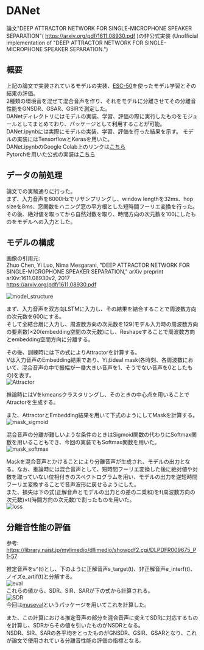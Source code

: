 # DANet
論文"DEEP ATTRACTOR NETWORK FOR SINGLE-MICROPHONE SPEAKER SEPARATION"( https://arxiv.org/pdf/1611.08930.pdf )の非公式実装 (Unofficial implementation of "DEEP ATTRACTOR NETWORK FOR SINGLE-MICROPHONE SPEAKER SEPARATION.")

## 概要
上記の論文で実装されているモデルの実装、[ESC-50](https://github.com/karolpiczak/ESC-50)を使ったモデル学習とその結果の評価。  
2種類の環境音を混ぜて混合音声を作り、それをモデルに分離させてその分離音性能をGNSDR、GSAR、GSIRで測定した。  
DANetディレクトリにはモデルの実装、学習、評価の際に実行したものをモジュールとしてまとめており、パッケージとして利用することが可能。  
DANet.ipynbには実際にモデルの実装、学習、評価を行った結果を示す。
モデルの実装にはTensorflowとKerasを用いた。  
DANet.ipynbのGoogle Colab上のリンクは[こちら](https://colab.research.google.com/drive/1HCnVnLwGp8bMlnDwZybW1sY7L_gNMAC9?usp=sharing)  
Pytorchを用いた公式の実装は[こちら](https://github.com/naplab/DANet)

## データの前処理
論文での実験通りに行った。  
まず、入力音声を8000Hzでリサンプリングし、window lengthを32ms、hop sizeを8ms、窓関数をハニング窓の平方根とした短時間フーリエ変換を行った。その後、絶対値を取ってから自然対数を取り、時間方向の次元数を100にしたものをモデルへの入力とした。

## モデルの構成
画像の引用元:  
Zhuo Chen, Yi Luo, Nima Mesgarani, "DEEP ATTRACTOR NETWORK FOR SINGLE-MICROPHONE SPEAKER SEPARATION,"  arXiv preprint arXiv:1611.08930v2, 2017  
https://arxiv.org/pdf/1611.08930.pdf

![model_structure](https://user-images.githubusercontent.com/74399610/109421384-7116f380-7a1a-11eb-8013-4c8fb32bd865.png)

まず、入力音声を双方向LSTMに入力し、その結果を結合することで周波数方向の次元数を600にする。  
そして全結合層に入力し、周波数方向の次元数を129(モデル入力時の周波数方向の要素数)×20(embedding空間の次元数)にし、Reshapeすることで周波数方向とembedding空間方向に分離する。  

その後、訓練時には下の式によりAttractorを計算する。  
Vは入力音声のEmbedding結果であり、Yはideal mask(各時刻、各周波数において、混合音声の中で振幅が一番大きい音声を1、そうでない音声を0としたもの)を表す。  
![Attractor](https://user-images.githubusercontent.com/74399610/109423970-07e8ad80-7a25-11eb-990d-885a4aa77f69.png)

推論時にはVをkmeansクラスタリングし、そのときの中心点を用いることでAtractorを生成する。  

また、AttractorとEmbedding結果を用いて下式のようにしてMaskを計算する。  
![mask_sigmoid](https://user-images.githubusercontent.com/74399610/109426208-bbef3600-7a2f-11eb-8f9e-18a2d2121195.png)

混合音声の分離が難しいような条件のときはSigmoid関数の代わりにSoftmax関数を用いることもでき、今回の実装でもSoftmax関数を用いた。  
![mask_softmax](https://user-images.githubusercontent.com/74399610/109426284-26a07180-7a30-11eb-9989-97a245fc63c0.png)  

Maskを混合音声とかけることにより分離音声が生成され、モデルの出力となる。なお、推論時には混合音声として、短時間フーリエ変換した後に絶対値や対数を取っていない位相付きのスペクトログラムを用い、モデルの出力を逆短時間フーリエ変換することで音声波形に戻せるようにした。  
また、損失は下の式(正解音声とモデルの出力との差の二乗和)をf(周波数方向の次元数)×t(時間方向の次元数)で割ったものを用いた。  
![loss](https://user-images.githubusercontent.com/74399610/109426732-7a13bf00-7a32-11eb-9af3-0439c9c607c6.png)

## 分離音性能の評価
参考: https://library.naist.jp/mylimedio/dllimedio/showpdf2.cgi/DLPDFR009675_P1-57

推定音声をs^(t)とし、下のように正解音声s_target(t)、非正解音声e_interf(t)、ノイズe_artif(t)と分解する。  
![eval](https://user-images.githubusercontent.com/74399610/109429264-25764100-7a3e-11eb-8e50-661c1df4e440.png)  
これらの値から、SDR、SIR、SARが下の式から計算される。  
![SDR](https://user-images.githubusercontent.com/74399610/109429298-6ff7bd80-7a3e-11eb-8b03-14622b86d6fe.png)  
今回は[museval](https://sigsep.github.io/sigsep-mus-eval/#metrics)というパッケージを用いてこれを計算した。  

また、この計算における推定音声の部分を混合音声に変えてSDRに対応するものを計算し、SDRからその値を引いたものがNSDRとなる。  
NSDR、SIR、SARの各平均をとったものがGNSDR、GSIR、GSARとなり、これが論文で使用されている分離音性能の評価の指標となる。

